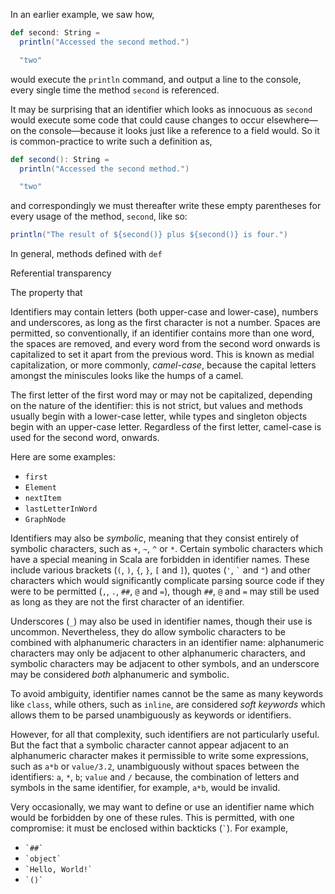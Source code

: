 In an earlier example, we saw how,
```scala
def second: String =
  println("Accessed the second method.")

  "two"
```
would execute the `println` command, and output a line to the console, every single time the method `second` is
referenced.

It may be surprising that an identifier which looks as innocuous as `second` would execute some code that could
cause changes to occur elsewhere—on the console—because it looks just like a reference to a field would. So it
is common-practice to write such a definition as,
```scala
def second(): String =
  println("Accessed the second method.")

  "two"
```
and correspondingly we must thereafter write these empty parentheses for every usage of the method, `second`,
like so:
```scala
println("The result of ${second()} plus ${second()} is four.")
```

In general, methods defined with `def` 

Referential transparency

The property that 

Identifiers may contain letters (both upper-case and lower-case), numbers and underscores, as long as the first
character is not a number. Spaces are permitted, so conventionally, if an identifier contains more than one
word, the spaces are removed, and every word from the second word onwards is capitalized to set it apart from
the previous word. This is known as medial capitalization, or more commonly, _camel-case_, because the capital
letters amongst the miniscules looks like the humps of a camel.

The first letter of the first word may or may not be capitalized, depending on the nature of the identifier:
this is not strict, but values and methods usually begin with a lower-case letter, while types and singleton
objects begin with an upper-case letter. Regardless of the first letter, camel-case is used for the second word,
onwards.

Here are some examples:
- `first`
- `Element`
- `nextItem`
- `lastLetterInWord`
- `GraphNode`

Identifiers may also be _symbolic_, meaning that they consist entirely of symbolic characters, such as `+`, `~`,
`^` or `*`. Certain symbolic characters which have a special meaning in Scala are forbidden in identifier names.
These include various brackets (`(`, `)`, `{`, `}`, `[` and `]`), quotes (`'`, `` ` `` and `"`) and other
characters which would significantly complicate parsing source code if they were to be permitted (`,`, `.`, `##`,
`@` and `=`), though `##`, `@` and `=` may still be used as long as they are not the first character of an
identifier.

Underscores (`_`) may also be used in identifier names, though their use is uncommon. Nevertheless, they do
allow symbolic characters to be combined with alphanumeric characters in an identifier name: alphanumeric
characters may only be adjacent to other alphanumeric characters, and symbolic characters may be adjacent to
other symbols, and an underscore may be considered _both_ alphanumeric and symbolic.

To avoid ambiguity, identifier names cannot be the same as many keywords like `class`, while others, such as
`inline`, are considered _soft keywords_ which allows them to be parsed unambiguously as keywords or
identifiers.

However, for all that complexity, such identifiers are not particularly useful. But the fact that a symbolic
character cannot appear adjacent to an alphanumeric character makes it permissible to write some expressions,
such as `a*b` or `value/3.2`, unambiguously without spaces between the identifiers: `a`, `*`, `b`; `value` and
`/` because, the combination of letters and symbols in the same identifier, for example, `a*b`, would be
invalid.

Very occasionally, we may want to define or use an identifier name which would be forbidden by one of these
rules. This is permitted, with one compromise: it must be enclosed within backticks (`` ` ``). For example,
- `` `##` ``
- `` `object` ``
- `` `Hello, World!` ``
- `` `()` ``
